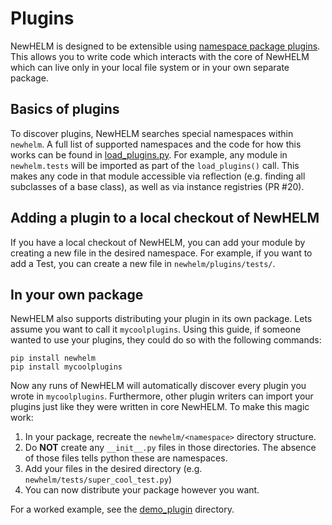 # Plugins

NewHELM is designed to be extensible using [namespace package plugins](https://packaging.python.org/en/latest/guides/creating-and-discovering-plugins/#using-namespace-packages). This allows you to write code which interacts with the core of NewHELM which can live only in your local file system or in your own separate package.

## Basics of plugins

To discover plugins, NewHELM searches special namespaces within `newhelm`. A full list of supported namespaces and the code for how this works can be found in [load_plugins.py](/newhelm/load_plugins.py). For example, any module in `newhelm.tests` will be imported as part of the `load_plugins()` call. This makes any code in that module accessible via reflection (e.g. finding all subclasses of a base class), as well as via instance registries (PR #20).

## Adding a plugin to a local checkout of NewHELM

If you have a local checkout of NewHELM, you can add your module by creating a new file in the desired namespace. For example, if you want to add a Test, you can create a new file in `newhelm/plugins/tests/`.


## In your own package

NewHELM also supports distributing your plugin in its own package. Lets assume you want to call it `mycoolplugins`. Using this guide, if someone wanted to use your plugins, they could do so with the following commands:

```
pip install newhelm
pip install mycoolplugins
```

Now any runs of NewHELM will automatically discover every plugin you wrote in `mycoolplugins`. Furthermore, other plugin writers can import your plugins just like they were written in core NewHELM. To make this magic work:

1. In your package, recreate the `newhelm/<namespace>` directory structure.
1. Do **NOT** create any `__init__.py` files in those directories. The absence of those files tells python these are namespaces.
1. Add your files in the desired directory (e.g. `newhelm/tests/super_cool_test.py`)
1. You can now distribute your package however you want.

For a worked example, see the [demo_plugin](https://github.com/mlcommons/newhelm/tree/main/demo_plugin) directory.
